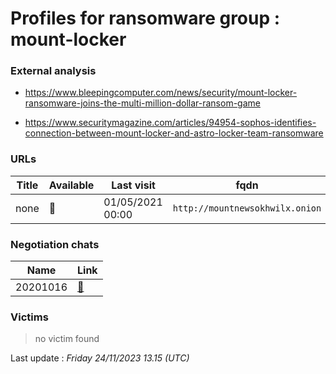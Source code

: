# Profiles for ransomware group : **mount-locker**



### External analysis
- https://www.bleepingcomputer.com/news/security/mount-locker-ransomware-joins-the-multi-million-dollar-ransom-game

- https://www.securitymagazine.com/articles/94954-sophos-identifies-connection-between-mount-locker-and-astro-locker-team-ransomware

### URLs
| Title | Available | Last visit | fqdn | Screenshot 
|---|---|---|---|---|
| none | 🔴 | 01/05/2021 00:00 | `http://mountnewsokhwilx.onion` | ❌ | 

### Negotiation chats

| Name | Link |
|---|---|
|20201016|  <a href="/#/negotiation/mount-locker/20201016.html"> 💬 </a> |


### Victims

> no victim found




Last update : _Friday 24/11/2023 13.15 (UTC)_
